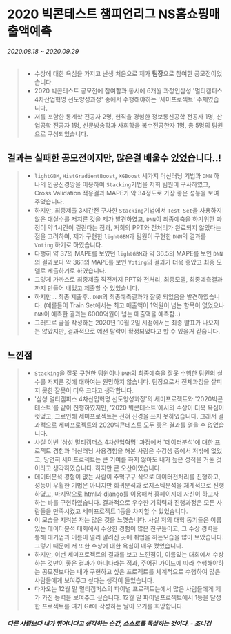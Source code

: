# 2020 빅콘테스트 챔피언리그 NS홈쇼핑매출액예측

###### 2020.08.18 ~ 2020.09.29

> - 수상에 대한 욕심을 가지고 난생 처음으로 제가 **팀장**으로 참여한 공모전이었습니다. 
> - 2020 빅콘테스트 공모전에 참여함과 동시에 6개월 과정인삼성 '멀티캠퍼스 4차산업혁명 선도양성과정' 중에서 수행해야하는 '세미프로젝트' 주제였습니다.
> - 저를 포함한 통계학 전공자 2명, 현직을 경험한 정보통신공학 전공자 1명, 산업공학 전공자 1명, 신문방송학과 사회학을 복수전공한자 1명, 총 5명의 팀원으로 구성되었습니다.







## 결과는 실패한 공모전이지만, 많은걸 배울수 있었습니다..!

> - `lightGBM`, `HistGradientBoost`, `XGBoost` 세가지 머신러닝 기법과 `DNN` 하나의 인공신경망을 이용하여 `Stacking`기법을 저희 팀원이 구사하였고, Cross Validation 적용결과 MAPE가 약 34정도로 가장 좋은 성능을 보여주었습니다. 
> - 하지만, 최종제출 3시간전 구사한 `Stacking`기법에서 `Test Set`을 사용하지 않은 대실수를 저지른 것을 제가 발견하였고, `DNN`이 최종예측을 하기위한 과정이 약 1시간이 걸린다는 점과, 저희의 PPT와 전처리가 완료되지 않았다는 점을 고려하여, 제가 구현한 `lightGBM`과 팀원이 구현한 `DNN`의 결과를 `Voting` 하기로 하였습니다.
> -  다행히 약 37의 MAPE를 보였던 `lightGBM`과 약 36.5의 MAPE를 보인 `DNN`의 결과보다 약 36.1의 MAPE를 보인 `Voting`의 결과가 더욱 좋았고 최종 모델로 제출하기로 하였습니다.
> - 그렇게 가까스로 최종제출 직전까지 PPT와 전처리, 최종모델, 최종예측결과까지 만들어 내었고 제출할 수 있었습니다.
> - 하지만... 최종 제출후.. `DNN`의 최종예측결과가 잘못 되었음을 발견하였습니다. (예를들어 Train Set에서는 최고 매출액이 1억원이 넘는 항목이 없었으나 `DNN`이 예측한 결과는 6000억원이 넘는 매출액을 예측함..) 
> - 그러므로 글을 작성하는 2020년 10월 2일 시점에서는 최종 발표가 나오지는 않았지만, 결과적으로 예선 탈락이 확정되었다고 할 수 있을거 같습니다.





## 느낀점

> - `Stacking`을 잘못 구현한 팀원이나 `DNN`의 최종예측을 잘못 수행한 팀원의 실수를 저지른 것에 대하여는 원망하지 않습니다. 팀장으로서 전체과정을 살피지 못한 잘못이 더욱 크다고 생각합니다. 
> - '삼성 멀티캠퍼스 4차산업혁명 선도양성과정'의 세미프로젝트와 '2020빅콘테스트'를 같이 진행하였지만, '2020 빅콘테스트'에서의 수상이 더욱 욕심이 컷었고, 그로인해 세미프로젝트는 전혀 신경을 쓰지 못하였습니다. 그래서 결과적으로 세미프로젝트와 2020빅콘테스트 모두 좋은 결과를 얻을 수 없었습니다. 
> - 사실 이번 '삼성 멀티캠퍼스 4차산업혁명' 과정에서 '데이터분석'에 대한 프로젝트 경험과 머신러닝 사용경험을 해본 사람은 수강생 중에서 저밖에 없었고, 당연히 세미프로젝트는 큰 기여를 하지 않아도 내가 높은 성적을 거둘 것이라고 생각하였습니다. 하지만 큰 오산이었습니다. 
> - 데이터분석 경험이 없는 사람이 주먹구구 식으로 데이터전처리를 진행하고, 성능이 우월한 기법은 아니지만 회귀분석과 로지스틱분석을 체계적으로 진행하였고, 마지막으로 html과 django를 이용해서 홈페이지에 자신이 하고자 하는 바를 구현하였습니다. 결과적으로 우수한 기획력과 진행과정은 모든 사람들을 만족시켰고 세미프로젝트 1등을 차지할 수 있었습니다.
> - 이 모습을 지켜본 저는 많은 것을 느꼇습니다. 사실 저의 대학 동기들은 이름 있는 데이터분석 대회에서 수상한 경험이 많은 친구들이고, 그 수상 경력을 통해 대기업과 이름이 널리 알려진 곳에 취업을 하는모습을 많이 보았습니다. 그렇기 때문에 저 또한 수상에 대한 욕심이 매우 컸었습니다. 
> - 하지만, 이번 세미프로젝트의 결과를 보고 느낀점이, 이름있는 대회에서 수상하는 것만이 좋은 결과가 아니다라는 점과, 주어진 가이드에 따라 수행해야하는 공모전보다는 내가 구현하고 싶은 프로젝트를 체계적으로 수행하여 많은 사람들에게 보여주고 싶다는 생각이 들었습니다.
> - 다가오는 12월 말 멀티캠퍼스의 파이널 프로젝트는에서 많은 사람들에게 제가 가진 능력을 보여주고 싶습니다. 12월 말 파이널프로젝트에서 1등을 달성한 프로젝트를 여기 Git에 작성하는 날이 오기를 희망합니다.





##### 다른 사람보다 내가 뛰어나다고 생각하는 순간, 스스로를 독살하는 것이다. - 조니김

